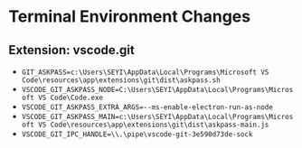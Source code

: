 # Terminal Environment Changes

## Extension: vscode.git

- `GIT_ASKPASS=c:\Users\SEYI\AppData\Local\Programs\Microsoft VS Code\resources\app\extensions\git\dist\askpass.sh`
- `VSCODE_GIT_ASKPASS_NODE=C:\Users\SEYI\AppData\Local\Programs\Microsoft VS Code\Code.exe`
- `VSCODE_GIT_ASKPASS_EXTRA_ARGS=--ms-enable-electron-run-as-node`
- `VSCODE_GIT_ASKPASS_MAIN=c:\Users\SEYI\AppData\Local\Programs\Microsoft VS Code\resources\app\extensions\git\dist\askpass-main.js`
- `VSCODE_GIT_IPC_HANDLE=\\.\pipe\vscode-git-3e590d73de-sock`